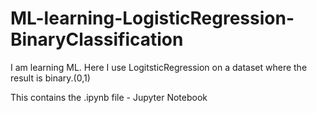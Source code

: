 # ML-learning-LogisticRegression-BinaryClassification

I am learning ML. Here I use LogitsticRegression on a dataset where the result is binary.(0,1)

This contains the .ipynb file - Jupyter Notebook
